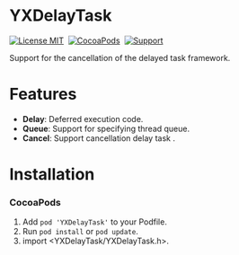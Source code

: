 YXDelayTask
==============

[![License MIT](https://img.shields.io/badge/license-MIT-green.svg?style=flat)](https://github.com/xinghanjie/YXDelayTask/blob/master/LICENSE)&nbsp;
[![CocoaPods](https://img.shields.io/cocoapods/p/YXDelayTask.svg?style=flat)](https://github.com/xinghanjie/YXDelayTask)&nbsp;
[![Support](https://img.shields.io/badge/support-iOS%207%2B%20-blue.svg?style=flat)](https://www.apple.com/nl/ios/)&nbsp;

Support for the cancellation of the delayed task framework.

Features
==============
- **Delay**: Deferred execution code.
- **Queue**: Support for specifying thread queue.
- **Cancel**: Support cancellation delay task .

Installation
==============

### CocoaPods

1. Add `pod 'YXDelayTask'` to your Podfile.
2. Run `pod install` or `pod update`.
3. import <YXDelayTask/YXDelayTask.h>.

